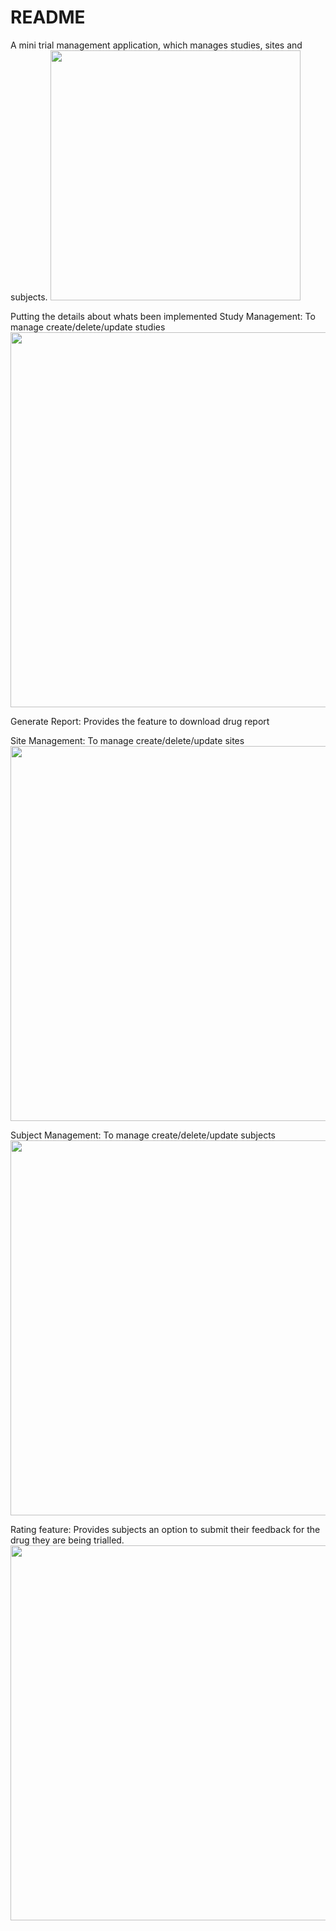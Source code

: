 # README
A mini trial management application, which manages studies, sites and subjects.
<img src="https://user-images.githubusercontent.com/70565430/123541589-f4dfb300-d762-11eb-8ddf-313a7e1fae84.png" width="400">

Putting the details about whats been implemented
Study Management: To manage create/delete/update studies
<img src="https://user-images.githubusercontent.com/70565430/123541648-340e0400-d763-11eb-8659-143a37891afe.png" width="600">

Generate Report: Provides the feature to download drug report

Site Management: To manage create/delete/update sites
<img src="https://user-images.githubusercontent.com/70565430/123541711-80594400-d763-11eb-9651-7fd611d25416.png" width="600">

Subject Management: To manage create/delete/update subjects
<img src="https://user-images.githubusercontent.com/70565430/123541761-cca48400-d763-11eb-9dc4-4220718b9032.png" width="600">

Rating feature: Provides subjects an option to submit their feedback for the drug they are being trialled.
<img src="https://user-images.githubusercontent.com/70565430/123541842-0b3a3e80-d764-11eb-8a85-7c852d5e004f.png" width="600">

